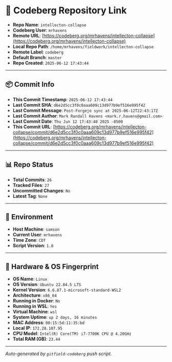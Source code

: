 # 🔗 Codeberg Repository Link

- **Repo Name**: `intellecton-collapse`
- **Codeberg User**: `mrhavens`
- **Remote URL**: [https://codeberg.org/mrhavens/intellecton-collapse](https://codeberg.org/mrhavens/intellecton-collapse)
- **Local Repo Path**: `/home/mrhavens/fieldwork/intellecton-collapse`
- **Remote Label**: `codeberg`
- **Default Branch**: `master`
- **Repo Created**: `2025-06-12 17:43:44`

---

## 📦 Commit Info

- **This Commit Timestamp**: `2025-06-12 17:43:44`
- **Last Commit SHA**: `d6e2d5cc3f0c0aaa609c13d977b9ef516e995f42`
- **Last Commit Message**: `Post-Forgejo sync at 2025-06-12T22:43:17Z`
- **Last Commit Author**: `Mark Randall Havens <mark.r.havens@gmail.com>`
- **Last Commit Date**: `Thu Jun 12 17:43:40 2025 -0500`
- **This Commit URL**: [https://codeberg.org/mrhavens/intellecton-collapse/commit/d6e2d5cc3f0c0aaa609c13d977b9ef516e995f42](https://codeberg.org/mrhavens/intellecton-collapse/commit/d6e2d5cc3f0c0aaa609c13d977b9ef516e995f42)

---

## 📊 Repo Status

- **Total Commits**: `26`
- **Tracked Files**: `27`
- **Uncommitted Changes**: `No`
- **Latest Tag**: `None`

---

## 🧭 Environment

- **Host Machine**: `samson`
- **Current User**: `mrhavens`
- **Time Zone**: `CDT`
- **Script Version**: `1.0`

---

## 🧬 Hardware & OS Fingerprint

- **OS Name**: `Linux`
- **OS Version**: `Ubuntu 22.04.5 LTS`
- **Kernel Version**: `6.6.87.1-microsoft-standard-WSL2`
- **Architecture**: `x86_64`
- **Running in Docker**: `No`
- **Running in WSL**: `Yes`
- **Virtual Machine**: `wsl`
- **System Uptime**: `up 2 days, 16 minutes`
- **MAC Address**: `00:15:5d:11:35:bd`
- **Local IP**: `172.28.107.95`
- **CPU Model**: `Intel(R) Core(TM) i7-7700K CPU @ 4.20GHz`
- **Total RAM (GB)**: `23.44`

---

_Auto-generated by `gitfield-codeberg` push script._
